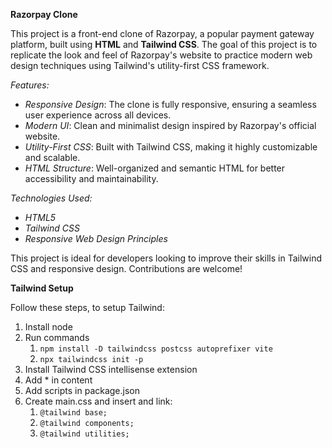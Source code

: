 **Razorpay Clone**

This project is a front-end clone of Razorpay, a popular payment gateway platform, built using **HTML** and **Tailwind CSS**. The goal of this project is to replicate the look and feel of Razorpay's website to practice modern web design techniques using Tailwind's utility-first CSS framework.

*Features:*

- *Responsive Design*: The clone is fully responsive, ensuring a seamless user experience across all devices.
- *Modern UI*: Clean and minimalist design inspired by Razorpay's official website.
- *Utility-First CSS*: Built with Tailwind CSS, making it highly customizable and scalable.
- *HTML Structure*: Well-organized and semantic HTML for better accessibility and maintainability.

*Technologies Used:*

- *HTML5*
- *Tailwind CSS*
- *Responsive Web Design Principles*

This project is ideal for developers looking to improve their skills in Tailwind CSS and responsive design. Contributions are welcome!

**Tailwind Setup**

Follow these steps, to setup Tailwind:

1. Install node
2. Run commands
   1. `npm install -D tailwindcss postcss autoprefixer vite`
   2. `npx tailwindcss init -p`
3. Install Tailwind CSS intellisense extension
4. Add * in content
5. Add scripts in package.json
6. Create main.css and insert and link:
   1. `@tailwind base;`
   2. `@tailwind components;`
   3. `@tailwind utilities;`


